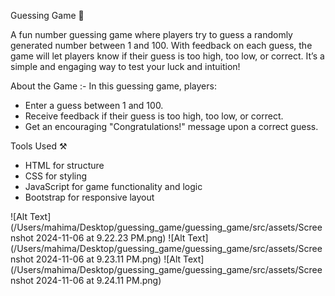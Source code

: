 
Guessing Game 🎲

A fun number guessing game where players try to guess a randomly generated number between 1 and 100. With feedback on each guess, the game will let players know if their guess is too high, too low, or correct. It’s a simple and engaging way to test your luck and intuition!

About the Game :-
In this guessing game, players:
- Enter a guess between 1 and 100.
- Receive feedback if their guess is too high, too low, or correct.
- Get an encouraging "Congratulations!" message upon a correct guess.

Tools Used ⚒️

- HTML for structure
- CSS for styling
- JavaScript for game functionality and logic
- Bootstrap for responsive layout


![Alt Text](/Users/mahima/Desktop/guessing_game/guessing_game/src/assets/Screenshot 2024-11-06 at 9.22.23 PM.png)
![Alt Text](/Users/mahima/Desktop/guessing_game/guessing_game/src/assets/Screenshot 2024-11-06 at 9.23.11 PM.png)
![Alt Text](/Users/mahima/Desktop/guessing_game/guessing_game/src/assets/Screenshot 2024-11-06 at 9.24.11 PM.png)